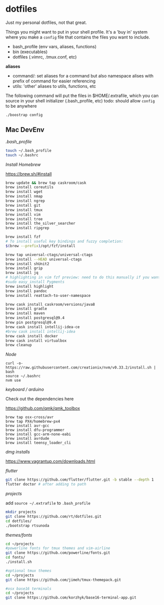 # dotfiles

Just my personal dotfiles, not that great.

Things you might want to put in your shell profile.
It's a 'buy in' system where you make a `config` file that contains the files you want to include.

- bash_profile (env vars, aliases, functions)
- bin (executables)
- dotfiles (.vimrc, .tmux.conf, etc)

**aliases**

- command/<file>: set aliases for a command but also namespace alises with prefix of command for easier referencing
- utils: 'other' aliases to utils, functions, etc

The following command will put the files in $HOME/.extrafile, which you can source in your shell initializer (.bash_profile, etc)
todo: should allow `config` to be anywhere

```
./boostrap config
```

## Mac DevEnv

*.bash_profile*

```bash
touch ~/.bash_profile
touch ~/.bashrc
```

*Install Homebrew*

https://brew.sh/#install


```bash
brew update && brew tap caskroom/cask
brew install coreutils
brew install wget
brew install nmap
brew install ngrep
brew install git
brew install tmux
brew install vim
brew install tree
brew install the_silver_searcher 
brew install ripgrep

brew install fzf
# To install useful key bindings and fuzzy completion:
$(brew --prefix)/opt/fzf/install

brew tap universal-ctags/universal-ctags
brew install --HEAD universal-ctags
brew install shUnit2
brew install grip
brew install jq
# highlighting in vim fzf preview: need to do this manually if you want the latest hightlighting
#sudo easy_install Pygments
brew install highlight
brew install pandoc
brew install reattach-to-user-namespace
```

```bash
brew cask install caskroom/versions/java8
brew install gradle
brew install maven
brew install postgresql@9.4 
brew pin postgresql@9.4
brew cask install intellij-idea-ce
#brew cask install intellij-idea
brew cask install docker
brew cask install virtualbox
brew cleanup
```

*Node*
```
curl -o- https://raw.githubusercontent.com/creationix/nvm/v0.33.2/install.sh | bash
source ~/.bashrc
nvm use
```

*keyboard / arduino*

Check out the dependencies here

https://github.com/qmk/qmk_toolbox

```
brew tap osx-cross/avr
brew tap PX4/homebrew-px4
brew install avr-gcc
brew install dfu-programmer
brew install gcc-arm-none-eabi
brew install avrdude
brew install teensy_loader_cli
```

*dmg installs*

https://www.vagrantup.com/downloads.html

*flutter*
```bash
git clone https://github.com/flutter/flutter.git -b stable --depth 1
flutter doctor # after adding to path
```

*projects*

add `source ~/.extrafile` to `.bash_profile`

```bash
mkdir projects
git clone https://github.com/rt/dotfiles.git
cd dotfiles/
./bootstrap rtsunoda
```

*themes/fonts*
```bash
cd ~/projects
#powerline fonts for tmux themes and vim-airline
git clone https://github.com/powerline/fonts.git
cd fonts/
./install.sh

#optional tmux themes
cd ~/projects
git clone https://github.com/jimeh/tmux-themepack.git

#osx base16 terminals
cd ~/projects
git clone https://github.com/korzhyk/base16-terminal-app.git
```

